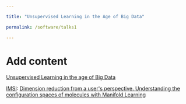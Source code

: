 ```yaml
---

title: "Unsupervised Learning in the Age of Big Data"

permalink: /software/talks1

---
```




# Add content #


[Unsupervised Learning in the age of Big Data](/assets/Talks/Dimension_Reduction_from_Users_Perspective.pdf)


[IMSI](https://www.imsi.institute/activities/data-driven-materials-informatics/learning-collective-variables-and-coarse-grained-models/): [Dimension reduction from a user's perspective. Understanding the configuration spaces of molecules with Manifold Learning](/assets/Talks/Unsupervised_Learning_in_the_age_of_Big_Data.pdf)